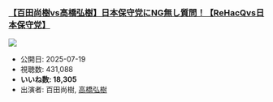 ### [【百田尚樹vs高橋弘樹】日本保守党にNG無し質問！【ReHacQvs日本保守党】](https://www.youtube.com/watch?v=66XALKEKYqA)
[![](https://img.youtube.com/vi/66XALKEKYqA/sddefault.jpg)](https://www.youtube.com/watch?v=66XALKEKYqA)
-   公開日: 2025-07-19
-   視聴数: 431,088
-   **いいね数: 18,305**
-   出演者: 百田尚樹, [高橋弘樹](/rehacq_fan/people/高橋弘樹 "wikilink")
